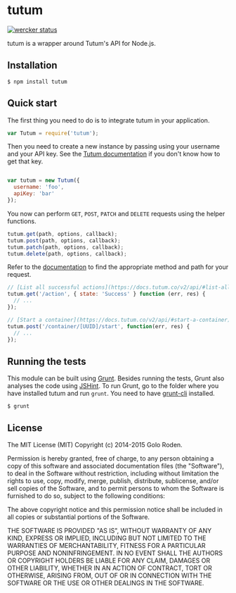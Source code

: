 # tutum

[![wercker status](https://app.wercker.com/status/06ef9657d0cf0423d2c6123b964e39f3/s "wercker status")](https://app.wercker.com/project/bykey/06ef9657d0cf0423d2c6123b964e39f3)

tutum is a wrapper around Tutum's API for Node.js.

## Installation

    $ npm install tutum

## Quick start

The first thing you need to do is to integrate tutum in your application.

```javascript
var Tutum = require('tutum');
```

Then you need to create a new instance by passing using your username and your API
key.  See the [Tutum documentation](https://docs.tutum.co/v2/api) if you don't know how
to get that key.

```javascript

var tutum = new Tutum({
  username: 'foo',
  apiKey: 'bar'
});
```

You now can perform `GET`, `POST`, `PATCH` and `DELETE` requests using the helper functions.

```javascript
tutum.get(path, options, callback);
tutum.post(path, options, callback);
tutum.patch(path, options, callback);
tutum.delete(path, options, callback);
```

Refer to the [documentation](https://docs.tutum.co/v2/api/) to find the
appropriate method and path for your request.

```javascript
// [List all successful actions](https://docs.tutum.co/v2/api/#list-all-actions)
tutum.get('/action', { state: 'Success' } function (err, res) {
  // ...
});

// [Start a container](https://docs.tutum.co/v2/api/#start-a-container)
tutum.post('/container/[UUID]/start', function(err, res) {
  // ...
});

```

## Running the tests

This module can be built using [Grunt](http://gruntjs.com/). Besides running the tests, Grunt also analyses the code using [JSHint](http://jshint.com/). To run Grunt, go to the folder where you have installed tutum and run `grunt`. You need to have [grunt-cli](https://github.com/gruntjs/grunt-cli) installed.

    $ grunt

## License

The MIT License (MIT)
Copyright (c) 2014-2015 Golo Roden.

Permission is hereby granted, free of charge, to any person obtaining a copy of this software and associated documentation files (the "Software"), to deal in the Software without restriction, including without limitation the rights to use, copy, modify, merge, publish, distribute, sublicense, and/or sell copies of the Software, and to permit persons to whom the Software is furnished to do so, subject to the following conditions:

The above copyright notice and this permission notice shall be included in all copies or substantial portions of the Software.

THE SOFTWARE IS PROVIDED "AS IS", WITHOUT WARRANTY OF ANY KIND, EXPRESS OR IMPLIED, INCLUDING BUT NOT LIMITED TO THE WARRANTIES OF MERCHANTABILITY, FITNESS FOR A PARTICULAR PURPOSE AND NONINFRINGEMENT. IN NO EVENT SHALL THE AUTHORS OR COPYRIGHT HOLDERS BE LIABLE FOR ANY CLAIM, DAMAGES OR OTHER LIABILITY, WHETHER IN AN ACTION OF CONTRACT, TORT OR OTHERWISE, ARISING FROM, OUT OF OR IN CONNECTION WITH THE SOFTWARE OR THE USE OR OTHER DEALINGS IN THE SOFTWARE.
